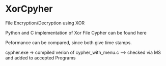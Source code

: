 # XorCpyher
File Encryption/Decryption using XOR 

Python and C implementation of Xor File Cypher can be found here

Peformance can be compared, since both give time stamps.

cypher.exe -> compiled verion of cypher_with_menu.c --> checked via MS and added to accepted Programs
